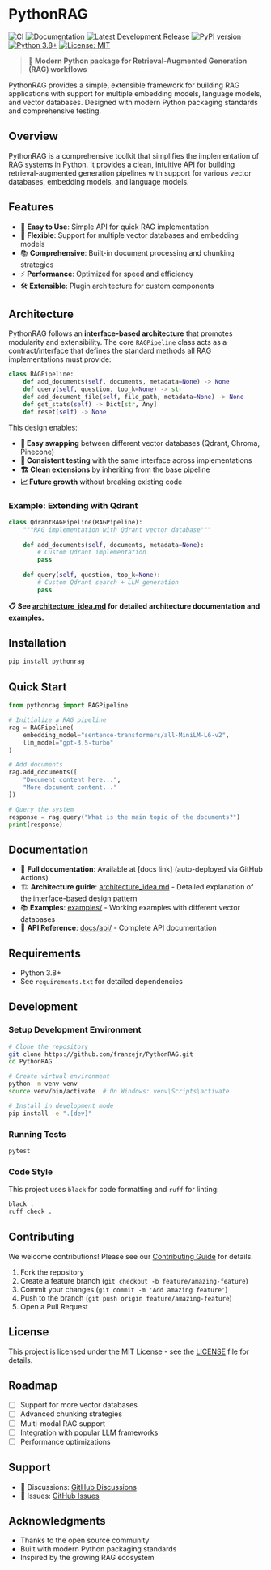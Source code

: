 # PythonRAG

[![CI](https://github.com/franzejr/pythonRAG/actions/workflows/ci.yml/badge.svg)](https://github.com/franzejr/pythonRAG/actions/workflows/ci.yml)
[![Documentation](https://github.com/franzejr/pythonRAG/actions/workflows/docs.yml/badge.svg)](https://github.com/franzejr/pythonRAG/actions/workflows/docs.yml)
[![Latest Development Release](https://img.shields.io/github/v/release/franzejr/pythonRAG?include_prereleases&label=dev%20release&color=orange)](https://github.com/franzejr/pythonRAG/releases/tag/dev-latest)
[![PyPI version](https://badge.fury.io/py/pythonrag.svg)](https://badge.fury.io/py/pythonrag)
[![Python 3.8+](https://img.shields.io/badge/python-3.8+-blue.svg)](https://www.python.org/downloads/)
[![License: MIT](https://img.shields.io/badge/License-MIT-yellow.svg)](https://opensource.org/licenses/MIT)

> **🚀 Modern Python package for Retrieval-Augmented Generation (RAG) workflows**

PythonRAG provides a simple, extensible framework for building RAG applications with support for multiple embedding models, language models, and vector databases. Designed with modern Python packaging standards and comprehensive testing.

## Overview

PythonRAG is a comprehensive toolkit that simplifies the implementation of RAG systems in Python. It provides a clean, intuitive API for building retrieval-augmented generation pipelines with support for various vector databases, embedding models, and language models.

## Features

- 🚀 **Easy to Use**: Simple API for quick RAG implementation
- 🔧 **Flexible**: Support for multiple vector databases and embedding models  
- 📚 **Comprehensive**: Built-in document processing and chunking strategies
- ⚡ **Performance**: Optimized for speed and efficiency
- 🛠️ **Extensible**: Plugin architecture for custom components

## Architecture

PythonRAG follows an **interface-based architecture** that promotes modularity and extensibility. The core `RAGPipeline` class acts as a contract/interface that defines the standard methods all RAG implementations must provide:

```python
class RAGPipeline:
    def add_documents(self, documents, metadata=None) -> None
    def query(self, question, top_k=None) -> str  
    def add_document_file(self, file_path, metadata=None) -> None
    def get_stats(self) -> Dict[str, Any]
    def reset(self) -> None
```

This design enables:
- **🔄 Easy swapping** between different vector databases (Qdrant, Chroma, Pinecone)
- **🧪 Consistent testing** with the same interface across implementations  
- **🏗️ Clean extensions** by inheriting from the base pipeline
- **📈 Future growth** without breaking existing code

### Example: Extending with Qdrant

```python
class QdrantRAGPipeline(RAGPipeline):
    """RAG implementation with Qdrant vector database"""
    
    def add_documents(self, documents, metadata=None):
        # Custom Qdrant implementation
        pass
    
    def query(self, question, top_k=None):
        # Custom Qdrant search + LLM generation
        pass
```

**📋 See [architecture_idea.md](architecture_idea.md) for detailed architecture documentation and examples.**

## Installation

```bash
pip install pythonrag
```

## Quick Start

```python
from pythonrag import RAGPipeline

# Initialize a RAG pipeline
rag = RAGPipeline(
    embedding_model="sentence-transformers/all-MiniLM-L6-v2",
    llm_model="gpt-3.5-turbo"
)

# Add documents
rag.add_documents([
    "Document content here...",
    "More document content..."
])

# Query the system
response = rag.query("What is the main topic of the documents?")
print(response)
```

## Documentation

- 📖 **Full documentation**: Available at [docs link] (auto-deployed via GitHub Actions)
- 🏗️ **Architecture guide**: [architecture_idea.md](architecture_idea.md) - Detailed explanation of the interface-based design pattern
- 📚 **Examples**: [examples/](examples/) - Working examples with different vector databases
- 🔧 **API Reference**: [docs/api/](docs/api/) - Complete API documentation

## Requirements

- Python 3.8+
- See `requirements.txt` for detailed dependencies

## Development

### Setup Development Environment

```bash
# Clone the repository
git clone https://github.com/franzejr/PythonRAG.git
cd PythonRAG

# Create virtual environment
python -m venv venv
source venv/bin/activate  # On Windows: venv\Scripts\activate

# Install in development mode
pip install -e ".[dev]"
```

### Running Tests

```bash
pytest
```

### Code Style

This project uses `black` for code formatting and `ruff` for linting:

```bash
black .
ruff check .
```

## Contributing

We welcome contributions! Please see our [Contributing Guide](CONTRIBUTING.md) for details.

1. Fork the repository
2. Create a feature branch (`git checkout -b feature/amazing-feature`)
3. Commit your changes (`git commit -m 'Add amazing feature'`)
4. Push to the branch (`git push origin feature/amazing-feature`)
5. Open a Pull Request

## License

This project is licensed under the MIT License - see the [LICENSE](LICENSE) file for details.

## Roadmap

- [ ] Support for more vector databases
- [ ] Advanced chunking strategies
- [ ] Multi-modal RAG support
- [ ] Integration with popular LLM frameworks
- [ ] Performance optimizations

## Support

- 💬 Discussions: [GitHub Discussions](https://github.com/franzejr/PythonRAG/discussions)
- 🐛 Issues: [GitHub Issues](https://github.com/franzejr/PythonRAG/issues)

## Acknowledgments

- Thanks to the open source community
- Built with modern Python packaging standards
- Inspired by the growing RAG ecosystem 
